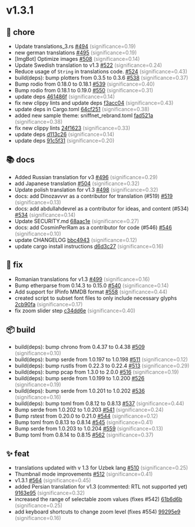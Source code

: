 # v1.3.1
## 🔧 chore
- Update translations_3.rs [#494](https://github.com/GyulyVGC/sniffnet/pull/494) <span style='color:grey;'>(significance=0.19)</span>
- new german translations [#495](https://github.com/GyulyVGC/sniffnet/pull/495) <span style='color:grey;'>(significance=0.19)</span>
- [ImgBot] Optimize images [#508](https://github.com/GyulyVGC/sniffnet/pull/508) <span style='color:grey;'>(significance=0.14)</span>
- Update Swedish translation to v1.3 [#522](https://github.com/GyulyVGC/sniffnet/pull/522) <span style='color:grey;'>(significance=0.24)</span>
- Reduce usage of `String` in translations code. [#524](https://github.com/GyulyVGC/sniffnet/pull/524) <span style='color:grey;'>(significance=0.43)</span>
- build(deps): bump plotters from 0.3.5 to 0.3.6 [#538](https://github.com/GyulyVGC/sniffnet/pull/538) <span style='color:grey;'>(significance=0.37)</span>
- Bump rodio from 0.18.0 to 0.18.1 [#539](https://github.com/GyulyVGC/sniffnet/pull/539) <span style='color:grey;'>(significance=0.40)</span>
- Bump rodio from 0.18.1 to 0.19.0 [#550](https://github.com/GyulyVGC/sniffnet/pull/550) <span style='color:grey;'>(significance=0.31)</span>
- update deps [461486f](https://github.com/GyulyVGC/sniffnet/commit/461486f4d7d347b2c36197e6105fcc629c413912) <span style='color:grey;'>(significance=0.14)</span>
- fix new clippy lints and update deps [f3acc04](https://github.com/GyulyVGC/sniffnet/commit/f3acc041e589e75730ec018b48c8b423df700e97) <span style='color:grey;'>(significance=0.43)</span>
- update deps in Cargo.toml [64cf251](https://github.com/GyulyVGC/sniffnet/commit/64cf251b013cc6f87b71d350b310be26728aec0a) <span style='color:grey;'>(significance=0.38)</span>
- added new sample theme: sniffnet_rebrand.toml [fad521a](https://github.com/GyulyVGC/sniffnet/commit/fad521a8f5fb41e260ee0bdada53633a3d72a560) <span style='color:grey;'>(significance=0.38)</span>
- fix new clippy lints [24f1623](https://github.com/GyulyVGC/sniffnet/commit/24f1623b155dee5beca7bc0162a955eeb8100f01) <span style='color:grey;'>(significance=0.33)</span>
- update deps [d113c26](https://github.com/GyulyVGC/sniffnet/commit/d113c26376ba1397ceb506277e23170c762cbef9) <span style='color:grey;'>(significance=0.14)</span>
- update deps [91c5f31](https://github.com/GyulyVGC/sniffnet/commit/91c5f31ceb258c3caac599307ea25dd064f09eb4) <span style='color:grey;'>(significance=0.20)</span>
## 📚 docs
- Added Russian translation for v3 [#496](https://github.com/GyulyVGC/sniffnet/pull/496) <span style='color:grey;'>(significance=0.29)</span>
- add Japanese translation [#504](https://github.com/GyulyVGC/sniffnet/pull/504) <span style='color:grey;'>(significance=0.32)</span>
- Update polish translation for v1.3 [#498](https://github.com/GyulyVGC/sniffnet/pull/498) <span style='color:grey;'>(significance=0.32)</span>
- docs: add Dinozavvvr as a contributor for translation (#519) [#519](https://github.com/GyulyVGC/sniffnet/pull/519) <span style='color:grey;'>(significance=0.13)</span>
- docs: add abdullahdevrel as a contributor for ideas, and content (#534) [#534](https://github.com/GyulyVGC/sniffnet/pull/534) <span style='color:grey;'>(significance=0.14)</span>
- Update SECURITY.md [68aac1e](https://github.com/GyulyVGC/sniffnet/commit/68aac1ed86fca2a670aae5dbada8d90807064d6c) <span style='color:grey;'>(significance=0.27)</span>
- docs: add CosminPerRam as a contributor for code (#546) [#546](https://github.com/GyulyVGC/sniffnet/pull/546) <span style='color:grey;'>(significance=0.10)</span>
- update CHANGELOG [bbc4943](https://github.com/GyulyVGC/sniffnet/commit/bbc4943c3636c9576e5553ba754e99f53236237e) <span style='color:grey;'>(significance=0.12)</span>
- update cargo install instructions [d6d3c27](https://github.com/GyulyVGC/sniffnet/commit/d6d3c273329aef9722493a4b4f746759c92b6cac) <span style='color:grey;'>(significance=0.16)</span>
## 🐛 fix
- Romanian translations for v1.3 [#499](https://github.com/GyulyVGC/sniffnet/pull/499) <span style='color:grey;'>(significance=0.16)</span>
- Bump etherparse from 0.14.3 to 0.15.0 [#540](https://github.com/GyulyVGC/sniffnet/pull/540) <span style='color:grey;'>(significance=0.14)</span>
- Add support for IPinfo MMDB format [#558](https://github.com/GyulyVGC/sniffnet/pull/558) <span style='color:grey;'>(significance=0.44)</span>
- created script to subset font files to only include necessary glyphs [2cb90fa](https://github.com/GyulyVGC/sniffnet/commit/2cb90fadd9d2bffa47721ab171d6d7e40a1300b3) <span style='color:grey;'>(significance=0.17)</span>
- fix zoom slider step [c34dd6e](https://github.com/GyulyVGC/sniffnet/commit/c34dd6ecdee6f59206946466f0e8cbc700c9f422) <span style='color:grey;'>(significance=0.40)</span>
## 📦 build
- build(deps): bump chrono from 0.4.37 to 0.4.38 [#509](https://github.com/GyulyVGC/sniffnet/pull/509) <span style='color:grey;'>(significance=0.10)</span>
- build(deps): bump serde from 1.0.197 to 1.0.198 [#511](https://github.com/GyulyVGC/sniffnet/pull/511) <span style='color:grey;'>(significance=0.12)</span>
- build(deps): bump rustls from 0.22.3 to 0.22.4 [#513](https://github.com/GyulyVGC/sniffnet/pull/513) <span style='color:grey;'>(significance=0.29)</span>
- build(deps): bump pcap from 1.3.0 to 2.0.0 [#516](https://github.com/GyulyVGC/sniffnet/pull/516) <span style='color:grey;'>(significance=0.19)</span>
- build(deps): bump serde from 1.0.199 to 1.0.200 [#526](https://github.com/GyulyVGC/sniffnet/pull/526) <span style='color:grey;'>(significance=0.19)</span>
- build(deps): bump serde from 1.0.201 to 1.0.202 [#536](https://github.com/GyulyVGC/sniffnet/pull/536) <span style='color:grey;'>(significance=0.16)</span>
- build(deps): bump toml from 0.8.12 to 0.8.13 [#537](https://github.com/GyulyVGC/sniffnet/pull/537) <span style='color:grey;'>(significance=0.44)</span>
- Bump serde from 1.0.202 to 1.0.203 [#541](https://github.com/GyulyVGC/sniffnet/pull/541) <span style='color:grey;'>(significance=0.24)</span>
- Bump rstest from 0.20.0 to 0.21.0 [#544](https://github.com/GyulyVGC/sniffnet/pull/544) <span style='color:grey;'>(significance=0.12)</span>
- Bump toml from 0.8.13 to 0.8.14 [#545](https://github.com/GyulyVGC/sniffnet/pull/545) <span style='color:grey;'>(significance=0.41)</span>
- Bump serde from 1.0.203 to 1.0.204 [#559](https://github.com/GyulyVGC/sniffnet/pull/559) <span style='color:grey;'>(significance=0.13)</span>
- Bump toml from 0.8.14 to 0.8.15 [#562](https://github.com/GyulyVGC/sniffnet/pull/562) <span style='color:grey;'>(significance=0.37)</span>
## ✨ feat
- translations updated with v 1.3 for Uzbek lang [#510](https://github.com/GyulyVGC/sniffnet/pull/510) <span style='color:grey;'>(significance=0.25)</span>
- Thumbnail mode improvements [#512](https://github.com/GyulyVGC/sniffnet/pull/512) <span style='color:grey;'>(significance=0.41)</span>
- v1.3.1 [#564](https://github.com/GyulyVGC/sniffnet/pull/564) <span style='color:grey;'>(significance=0.45)</span>
- added Persian translation for v1.3 (commented: RTL not supported yet) [9163e95](https://github.com/GyulyVGC/sniffnet/commit/9163e95e5b3eedb93958800c178782fb2a7bbd64) <span style='color:grey;'>(significance=0.32)</span>
- increased the range of selectable zoom values (fixes #542) [61b6d6b](https://github.com/GyulyVGC/sniffnet/commit/61b6d6b365859d3a7b4c44649dd9b2e9e2cdd037) <span style='color:grey;'>(significance=0.25)</span>
- add keyboard shortcuts to change zoom level (fixes #554) [99295e9](https://github.com/GyulyVGC/sniffnet/commit/99295e956858259869ab0112ca3f0405f8b36984) <span style='color:grey;'>(significance=0.16)</span>
